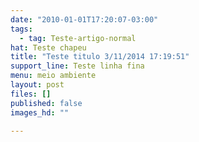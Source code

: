 ```yaml
---
date: "2010-01-01T17:20:07-03:00"
tags:
  - tag: Teste-artigo-normal
hat: Teste chapeu
title: "Teste titulo 3/11/2014 17:19:51"
support_line: Teste linha fina
menu: meio ambiente
layout: post
files: []
published: false
images_hd: ""

---
```

